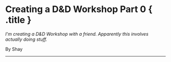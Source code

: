 # Creating a D&D Workshop Part 0 { .title }

_I'm creating a D&D Workshop with a friend. Apparently this involves actually doing stuff._

By Shay

---
